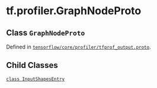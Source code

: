 <div itemscope itemtype="http://developers.google.com/ReferenceObject">
<meta itemprop="name" content="tf.profiler.GraphNodeProto" />
<meta itemprop="property" content="InputShapesEntry"/>
</div>

# tf.profiler.GraphNodeProto

## Class `GraphNodeProto`





Defined in [`tensorflow/core/profiler/tfprof_output.proto`](https://www.tensorflow.org/code/tensorflow/core/profiler/tfprof_output.proto).



## Child Classes
[`class InputShapesEntry`](../../tf/profiler/GraphNodeProto/InputShapesEntry.md)

